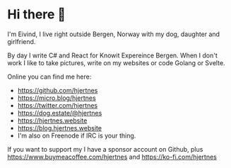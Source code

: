 # Hi there 👋

I'm Eivind, I live right outside Bergen, Norway with my dog, daughter and girlfriend. 

By day I write C# and React for Knowit Expereince Bergen. When I don't work I like to take pictures, write on my websites or code Golang or Svelte. 

Online you can find me here:

- <https://github.com/hjertnes>
- <https://micro.blog/hjertnes>
- <https://twitter.com/hjertnes>
- <https://dog.estate/@hjertnes>
- <https://hjertnes.website>
- <https://blog.hjertnes.website>
- I'm also on Freenode if IRC is your thing. 

If you want to support my I have a sponsor account on Github, plus <https://www.buymeacoffee.com/hjertnes> and <https://ko-fi.com/hjertnes>
